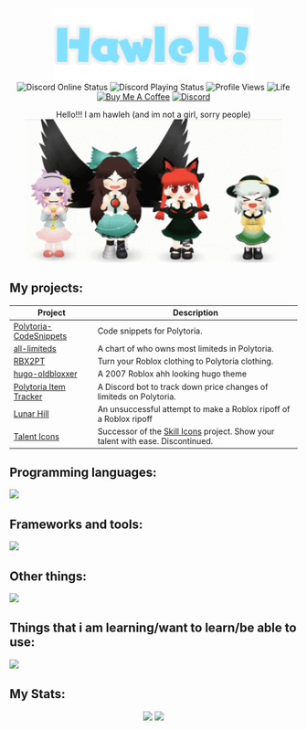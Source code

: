 <p align="center">
  <img src="https://raw.githubusercontent.com/hawl1/hawl1/main/logo.svg" width=350>
  <br>
  <img src="https://api.statusbadges.me/badge/status/399854778055917568?simple=true" alt="Discord Online Status">
  <img src="https://api.statusbadges.me/badge/playing/399854778055917568" alt="Discord Playing Status">
  <img src="https://komarev.com/ghpvc/?username=hawl1&label=profile+views" alt="Profile Views">
  <img src="https://github.com/hawl1/hawl1/actions/workflows/life.yml/badge.svg" alt="Life">
  <br>
  <a href="https://buymeacoffee.com/hawli"><img src="https://img.shields.io/badge/buy_me-a_coffee-yellow?logo=buymeacoffee" alt="Buy Me A Coffee"></a>
  <a href="https://discord.com/users/399854778055917568"><img src="https://img.shields.io/badge/discord-@hvvl-5865F2?logo=discord&logoColor=white" alt="Discord"></a>
</p>

<p align="center">Hello!!! I am hawleh (and im not a girl, sorry people)<br>
<img src="touhou-dance.gif" alt="Touhou dance" width=450></p>
</p>

## My projects:

|Project|Description|
|-|-|
|[Polytoria-CodeSnippets](https://github.com/hawleh/Polytoria-CodeSnippets)|Code snippets for Polytoria.|
|[all-limiteds](https://github.com/hawleh/all-limiteds)|A chart of who owns most limiteds in Polytoria.|
|[RBX2PT](https://github.com/hawleh/RBX2PT-web)|Turn your Roblox clothing to Polytoria clothing.|
|[hugo-oldbloxxer](https://github.com/hawleh/hugo-oldbloxxer)|A 2007 Roblox ahh looking hugo theme|
|[Polytoria Item Tracker](https://github.com/hawleh/polytoria-item-tracker)|A Discord bot to track down price changes of limiteds on Polytoria.|
|[Lunar Hill](https://github.com/lunar-hill)|An unsuccessful attempt to make a Roblox ripoff of a Roblox ripoff|
|[Talent Icons](https://github.com/hawleh/talent-icons)|Successor of the [Skill Icons](https://github.com/tandpfun/skill-icons) project. Show your talent with ease. Discontinued.|

## Programming languages:

![](https://go-skill-icons.vercel.app/api/icons?i=cs,go,js,lua,php,py,ts)

## Frameworks and tools:

![](https://go-skill-icons.vercel.app/api/icons?i=alpinejs,express,flask,hugo,laravel)

## Other things:

![](https://go-skill-icons.vercel.app/api/icons?i=blender,figma,sketchup)

## Things that i am learning/want to learn/be able to use:

![](https://go-skill-icons.vercel.app/api/icons?i=angular,defold,godot,haskell,k8s,million,neovim,react)

## My Stats:
<p align="center">
  <img src="https://github-readme-stats-hawl1.vercel.app/api?username=hawl1&theme=github_dark_dimmed&count_private=true&line_height=20" height=150>
  <img src="https://github-readme-stats-hawl1.vercel.app/api/top-langs/?username=hawl1&theme=github_dark_dimmed&layout=compact" height=150>
</p>
